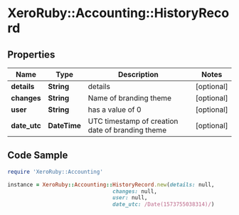 # XeroRuby::Accounting::HistoryRecord

## Properties

Name | Type | Description | Notes
------------ | ------------- | ------------- | -------------
**details** | **String** | details | [optional] 
**changes** | **String** | Name of branding theme | [optional] 
**user** | **String** | has a value of 0 | [optional] 
**date_utc** | **DateTime** | UTC timestamp of creation date of branding theme | [optional] 

## Code Sample

```ruby
require 'XeroRuby::Accounting'

instance = XeroRuby::Accounting::HistoryRecord.new(details: null,
                                 changes: null,
                                 user: null,
                                 date_utc: /Date(1573755038314)/)
```


